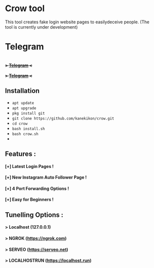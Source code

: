 # Crow tool 
This tool creates fake login website pages 
to easilydeceive people.
(The tool is currently under development)

# Telegram
<br><b>~~> <a href="https://t.me/SSX3l">Telegram</a> <~~</b><br>
<br><b>~~> <a href="https://t.me/SSScw">Telegram</a> <~~</b><br>

## Installation
* `apt update`
* `apt upgrade`
* `pkg install git`
* `git clone https://github.com/kanekikon/crow.git`
* `cd crow`
* `bash install.sh`
* `bash crow.sh`
* 

## Features :
#### [+] Latest Login Pages !
#### [+] New Instagram Auto Follower Page !
#### [+] 4 Port Forwarding Options !
#### [+] Easy for Beginners !

## Tunelling Options :
#### > Localhost (127.0.0.1)
#### > NGROK (https://ngrok.com)
#### > SERVEO (https://serveo.net)
#### > LOCALHOSTRUN (https://localhost.run)
